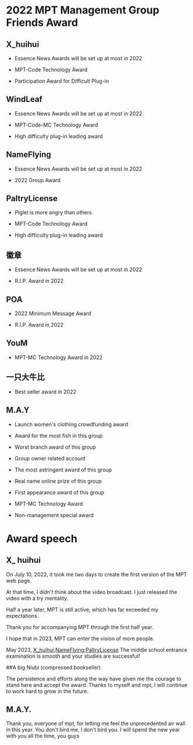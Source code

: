 # 2022 MPT Management Group Friends Award


## X_huihui

- Essence News Awards will be set up at most in 2022

- MPT-Code Technology Award

- Participation Award for Difficult Plug-in


## WindLeaf

- Essence News Awards will be set up at most in 2022

- MPT-Code-MC Technology Award

- High difficulty plug-in leading award


## NameFlying

- Essence News Awards will be set up at most in 2022

- 2022 Group Award


## PaltryLicense

- Piglet is more angry than others

- MPT-Code Technology Award

- High difficulty plug-in leading award


## 徽章

- Essence News Awards will be set up at most in 2022

- R.I.P. Award in 2022


## POA

- 2022 Minimum Message Award

- R.I.P. Award in 2022


## YouM

- MPT-MC Technology Award in 2022


## 一只大牛比

- Best seller award in 2022


## M.A.Y

- Launch women's clothing crowdfunding award

- Award for the most fish in this group

- Worst branch award of this group

- Group owner related account

- The most astringent award of this group

- Real name online prize of this group

- First appearance award of this group

- MPT-MC Technology Award

- Non-management special award



# Award speech

## X_ huihui

On July 10, 2022, it took me two days to create the first version of the MPT web page.

At that time, I didn't think about the video broadcast. I just released the video with a try mentality.

Half a year later, MPT is still active, which has far exceeded my expectations.

Thank you for accompanying MPT through the first half year.

I hope that in 2023, MPT can enter the vision of more people.

May 2023, [X_huihui](https://github.com/xiaohuihui1022);[NameFlying](https://github.com/NiuFuyu855);[PaltryLicense](https://github.com/Gingmzmzx) The middle school entrance examination is smooth and your studies are successful!

##A big Niubi (compressed bookseller)

The persistence and efforts along the way have given me the courage to stand here and accept the award. Thanks to myself and mpt, I will continue to work hard to grow in the future.

## M.A.Y.

Thank you, everyone of mpt, for letting me feel the unprecedented air wall in this year. You don't bird me, I don't bird you. I will spend the new year with you all the time, you guys
